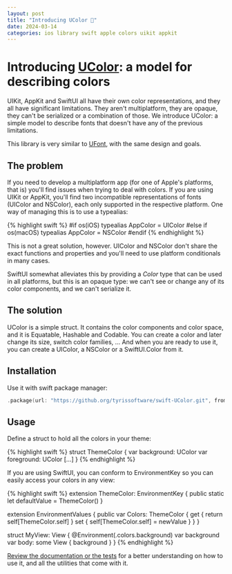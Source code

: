 ```yaml
---
layout: post
title: "Introducing UColor 🍭"
date: 2024-03-14
categories: ios library swift apple colors uikit appkit
---
```


# Introducing [UColor](https://github.com/tyrissoftware/swift-ucolor): a model for describing colors

UIKit, AppKit and SwiftUI all have their own color representations, and they all have significant limitations. They aren't multiplatform, they are opaque, they can't be serialized or a combination of those. We introduce UColor: a simple model to describe fonts that doesn't have any of the previous limitations.

This library is very similar to [UFont](https://github.com/tyrissoftware/swift-ufont), with the same design and goals.

## The problem

If you need to develop a multiplatform app (for one of Apple's platforms, that is) you'll find issues when trying to deal with colors. If you are using UIKit or AppKit, you'll find two incompatible representations of fonts (UIColor and NSColor), each only supported in the respective platform. One way of managing this is to use a typealias:

{% highlight swift %}
#if os(iOS)
typealias AppColor = UIColor
#else if os(macOS)
typealias AppColor = NSColor
#endif
{% endhighlight %}

This is not a great solution, however. UIColor and NSColor don't share the exact functions and properties and you'll need to use platform conditionals in many cases.

SwiftUI somewhat alleviates this by providing a *Color* type that can be used in all platforms, but this is an opaque type: we can't see or change any of its color components, and we can't serialize it.

## The solution

UColor is a simple struct. It contains the color components and color space, and it is Equatable, Hashable and Codable. You can create a color and later change its size, switch color families, … And when you are ready to use it, you can create a UIColor, a NSColor or a SwiftUI.Color from it.

## Installation

Use it with swift package manager:

```swift
.package(url: "https://github.org/tyrissoftware/swift-UColor.git", from: "0.1.3") // Check the latest version here
```

## Usage

Define a struct to hold all the colors in your theme:

{% highlight swift %}
struct ThemeColor {
	var background: UColor
	var foreground: UColor
	[…]
}
{% endhighlight %}

If you are using SwiftUI, you can conform to EnvironmentKey so you can easily access your colors in any view:

{% highlight swift %}
extension ThemeColor: EnvironmentKey {
	public static let defaultValue = ThemeColor()
}

extension EnvironmentValues {
	public var Colors: ThemeColor {
		get {
			return self[ThemeColor.self]
		}
		set {
			self[ThemeColor.self] = newValue
		}
	}
}

struct MyView: View {
	@Environment(\.colors.background) var background
	var body: some View {
		background
	}
}
{% endhighlight %}


[Review the documentation or the tests](https://github.com/tyrissoftware/swift-ucolor) for a better understanding on how to use it, and all the utilities that come with it.
